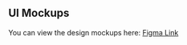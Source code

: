 ## UI Mockups
You can view the design mockups here: [Figma Link](https://www.figma.com/proto/sTVFBx0O3ncqdkTTSRjCU5/Mesa_Tora_Project?node-id=1-1437&p=f&t=izPnTUJTbpGFrEXn-1&scaling=min-zoom&content-scaling=fixed&page-id=0%3A1&starting-point-node-id=1%3A1437)

